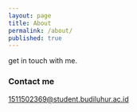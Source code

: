 ```yaml
---
layout: page
title: About
permalink: /about/
published: true
---
```



get in touch with me.

### Contact me

[1511502369@student.budiluhur.ac.id](mailto:email@domain.com)
